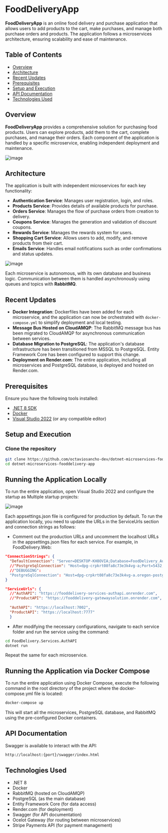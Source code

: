 # FoodDeliveryApp

**FoodDeliveryApp** is an online food delivery and purchase application that allows users to add products to the cart, make purchases, and manage both purchase orders and products. The application follows a microservices architecture, ensuring scalability and ease of maintenance.

## Table of Contents

- [Overview](#overview)
- [Architecture](#architecture)
- [Recent Updates](#recent-updates)
- [Prerequisites](#prerequisites)
- [Setup and Execution](#setup-and-execution)
- [API Documentation](#api-documentation)
- [Technologies Used](#technologies-used)

## Overview

**FoodDeliveryApp** provides a comprehensive solution for purchasing food products. Users can explore products, add them to the cart, complete purchases, and manage their orders. Each component of the application is handled by a specific microservice, enabling independent deployment and maintenance.

![image](https://github.com/user-attachments/assets/c2935573-c298-4f28-8a08-e557b817b8c3)

## Architecture

The application is built with independent microservices for each key functionality:

- **Authentication Service**: Manages user registration, login, and roles.
- **Products Service**: Provides details of available products for purchase.
- **Orders Service**: Manages the flow of purchase orders from creation to delivery.
- **Coupons Service**: Manages the generation and validation of discount coupons.
- **Rewards Service**: Manages the rewards system for users.
- **Shopping Cart Service**: Allows users to add, modify, and remove products from their cart.
- **Emails Service**: Handles email notifications such as order confirmations and status updates.

![image](https://github.com/user-attachments/assets/11060686-43df-4c13-a93b-2b9b450f4f58)


Each microservice is autonomous, with its own database and business logic. Communication between them is handled asynchronously using queues and topics with **RabbitMQ**.

## Recent Updates

- **Docker Integration**: Dockerfiles have been added for each microservice, and the application can now be orchestrated with `docker-compose.yml` to simplify deployment and local testing.
- **Message Bus Hosted on CloudAMQP**: The RabbitMQ message bus has been migrated to CloudAMQP for asynchronous communication between services.
- **Database Migration to PostgreSQL**: The application's database infrastructure has been transitioned from MSSQL to PostgreSQL. Entity Framework Core has been configured to support this change.
- **Deployment on Render.com**: The entire application, including all microservices and PostgreSQL database, is deployed and hosted on Render.com.

## Prerequisites

Ensure you have the following tools installed:

- [.NET 8 SDK](https://dotnet.microsoft.com/download/dotnet/8.0)
- [Docker](https://www.docker.com/)
- [Visual Studio 2022](https://visualstudio.microsoft.com/) (or any compatible editor)

## Setup and Execution


### Clone the repository

```bash
git clone https://github.com/octaviosancho-dev/dotnet-microservices-fooddelivery-app.git
cd dotnet-microservices-fooddelivery-app
```


## Running the Application Locally

To run the entire application, open Visual Studio 2022 and configure the startup as Multiple startup projects:

![image](https://github.com/user-attachments/assets/7a9c8218-918b-4405-8d05-9499d2596e38)


Each appsettings.json file is configured for production by default. To run the application locally, you need to update the URLs in the ServiceUrls section and connection strings as follows:

- Comment out the production URLs and uncomment the localhost URLs in the appsettings.json files for each service. For example, in FoodDelivery.Web:

```json
"ConnectionStrings": {
  "DefaultConnection": "Server=DESKTOP-KH8OVIA;Database=FoodDelivery_Auth;Trusted_Connection=True;TrustServerCertificate=True",
  //"PostgreSqlConnection": "Host=dpg-crpkrt08fa8c73e3k4vg-a;Port=5432;Database=UsersDB;Username=fooddeliverydb_is4x_user;Password=jJkIG50sStqzrRzRLBu9fTGdIRZKiyCY;"
  //"DEBUGGING":
  "PostgreSqlConnection": "Host=dpg-crpkrt08fa8c73e3k4vg-a.oregon-postgres.render.com;Port=5432;Database=UsersDB;Username=fooddeliverydb_is4x_user;Password=jJkIG50sStqzrRzRLBu9fTGdIRZKiyCY;"
}
```

```json
"ServiceUrls": {
  //"AuthAPI": "https://fooddelivery-services-authapi.onrender.com",
  //"ProductAPI": "https://fooddelivery-gatewaysolution.onrender.com",
  
  "AuthAPI": "https://localhost:7002",
  "ProductAPI": "https://localhost:7777"
  }
```

- After modifying the necessary configurations, navigate to each service folder and run the service using the command:

```bash
cd FoodDelivery.Services.AuthAPI
dotnet run
```
Repeat the same for each microservice.


## Running the Application via Docker Compose
To run the entire application using Docker Compose, execute the following command in the root directory of the project where the docker-compose.yml file is located:

```bash
docker-compose up
```
This will start all the microservices, PostgreSQL database, and RabbitMQ using the pre-configured Docker containers.

## API Documentation

Swagger is available to interact with the API:

```bash
http://localhost:{port}/swagger/index.html
```

## Technologies Used

- .NET 8
- Docker
- RabbitMQ (hosted on CloudAMQP)
- PostgreSQL (as the main database)
- Entity Framework Core (for data access)
- Render.com (for deployment)
- Swagger (for API documentation)
- Ocelot Gateway (for routing between microservices)
- Stripe Payments API (for payment management)

  
